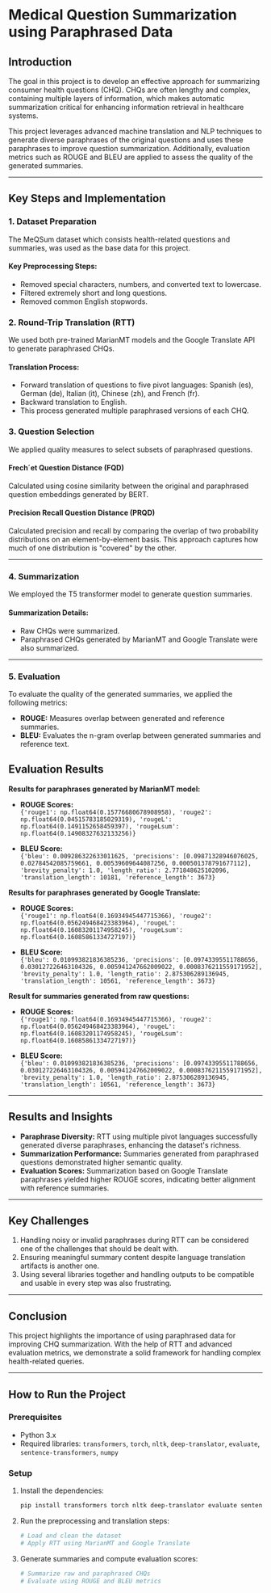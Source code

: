 # Medical Question Summarization using Paraphrased Data

## Introduction
The goal in this project is to develop an effective approach for summarizing consumer health questions (CHQ). CHQs are often lengthy and complex, containing multiple layers of information, which makes automatic summarization critical for enhancing information retrieval in healthcare systems.

This project leverages advanced machine translation and NLP techniques to generate diverse paraphrases of the original questions and uses these paraphrases to improve question summarization. Additionally, evaluation metrics such as ROUGE and BLEU are applied to assess the quality of the generated summaries.

---

## Key Steps and Implementation

### 1. Dataset Preparation
The MeQSum dataset which consists health-related questions and summaries, was used as the base data for this project.

#### Key Preprocessing Steps:
- Removed special characters, numbers, and converted text to lowercase.
- Filtered extremely short and long questions.
- Removed common English stopwords.

### 2. Round-Trip Translation (RTT)
We used both pre-trained MarianMT models and the Google Translate API to generate paraphrased CHQs.

#### Translation Process:
- Forward translation of questions to five pivot languages: Spanish (es), German (de), Italian (it), Chinese (zh), and French (fr).
- Backward translation to English.
- This process generated multiple paraphrased versions of each CHQ.

### 3. Question Selection
We applied quality measures to select subsets of paraphrased questions.

#### Frech´et Question Distance (FQD)
Calculated using cosine similarity between the original and paraphrased question embeddings generated by BERT.

#### Precision Recall Question Distance (PRQD)
Calculated precision and recall by comparing the overlap of two probability distributions on an element-by-element basis. This approach captures how much of one distribution is "covered" by the other.

---

### 4. Summarization
We employed the T5 transformer model to generate question summaries.

#### Summarization Details:
- Raw CHQs were summarized.
- Paraphrased CHQs generated by MarianMT and Google Translate were also summarized.

---

### 5. Evaluation
To evaluate the quality of the generated summaries, we applied the following metrics:

- **ROUGE:** Measures overlap between generated and reference summaries.
- **BLEU:** Evaluates the n-gram overlap between generated summaries and reference text.


## Evaluation Results

**Results for paraphrases generated by MarianMT model:**

- **ROUGE Scores:**  
  `{'rouge1': np.float64(0.15776680678908958), 'rouge2': np.float64(0.04515783185029319), 'rougeL': np.float64(0.1491152658459397), 'rougeLsum': np.float64(0.14908327632133256)}`

- **BLEU Score:**  
  `{'bleu': 0.009286322633011625, 'precisions': [0.09871328946076025, 0.02784542085759661, 0.00539609644087256, 0.000501378791677112], 'brevity_penalty': 1.0, 'length_ratio': 2.771848625102096, 'translation_length': 10181, 'reference_length': 3673}`

**Results for paraphrases generated by Google Translate:**

- **ROUGE Scores:**  
  `{'rouge1': np.float64(0.16934945447715366), 'rouge2': np.float64(0.056249468423383964), 'rougeL': np.float64(0.16083201174958245), 'rougeLsum': np.float64(0.16085861334727197)}`

- **BLEU Score:**  
  `{'bleu': 0.010993821836385236, 'precisions': [0.09743395511788656, 0.030127226463104326, 0.005941247662009022, 0.0008376211559171952], 'brevity_penalty': 1.0, 'length_ratio': 2.875306289136945, 'translation_length': 10561, 'reference_length': 3673}`

**Result for summaries generated from raw questions:**

- **ROUGE Scores:**  
  `{'rouge1': np.float64(0.16934945447715366), 'rouge2': np.float64(0.056249468423383964), 'rougeL': np.float64(0.16083201174958245), 'rougeLsum': np.float64(0.16085861334727197)}`

- **BLEU Score:**  
  `{'bleu': 0.010993821836385236, 'precisions': [0.09743395511788656, 0.030127226463104326, 0.005941247662009022, 0.0008376211559171952], 'brevity_penalty': 1.0, 'length_ratio': 2.875306289136945, 'translation_length': 10561, 'reference_length': 3673}`
---

## Results and Insights
- **Paraphrase Diversity:** RTT using multiple pivot languages successfully generated diverse paraphrases, enhancing the dataset's richness.
- **Summarization Performance:** Summaries generated from paraphrased questions demonstrated higher semantic quality.
- **Evaluation Scores:** Summarization based on Google Translate paraphrases yielded higher ROUGE scores, indicating better alignment with reference summaries.

---

## Key Challenges
1. Handling noisy or invalid paraphrases during RTT can be considered one of the challenges that should be dealt with. 
2. Ensuring meaningful summary content despite language translation artifacts is another one.
3. Using several libraries together and handling outputs to be compatible and usable in every step was also frustrating.

---

## Conclusion
This project highlights the importance of using paraphrased data for improving CHQ summarization. With the help of RTT and advanced evaluation metrics, we demonstrate a solid framework for handling complex health-related queries.

---

## How to Run the Project

### Prerequisites
- Python 3.x
- Required libraries: `transformers`, `torch`, `nltk`, `deep-translator`, `evaluate`, `sentence-transformers`, `numpy`

### Setup
1. Install the dependencies:
   ```bash
   pip install transformers torch nltk deep-translator evaluate sentence-transformers
   ```

2. Run the preprocessing and translation steps:
   ```python
   # Load and clean the dataset
   # Apply RTT using MarianMT and Google Translate
   ```

3. Generate summaries and compute evaluation scores:
   ```python
   # Summarize raw and paraphrased CHQs
   # Evaluate using ROUGE and BLEU metrics
   ```